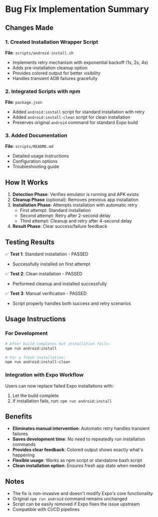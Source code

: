 # Bug Fix Implementation Summary

## Changes Made

### 1. Created Installation Wrapper Script
**File**: `scripts/android-install.sh`
- Implements retry mechanism with exponential backoff (1s, 2s, 4s)
- Adds pre-installation cleanup option
- Provides colored output for better visibility
- Handles transient ADB failures gracefully

### 2. Integrated Scripts with npm
**File**: `package.json`
- Added `android:install` script for standard installation with retry
- Added `android:install-clean` script for clean installation
- Preserves original `android` command for standard Expo build

### 3. Added Documentation
**File**: `scripts/README.md`
- Detailed usage instructions
- Configuration options
- Troubleshooting guide

## How It Works

1. **Detection Phase**: Verifies emulator is running and APK exists
2. **Cleanup Phase** (optional): Removes previous app installation
3. **Installation Phase**: Attempts installation with automatic retry
   - First attempt: Standard installation
   - Second attempt: Retry after 2-second delay
   - Third attempt: Cleanup and retry after 4-second delay
4. **Result Phase**: Clear success/failure feedback

## Testing Results

✅ **Test 1**: Standard installation - PASSED
- Successfully installed on first attempt

✅ **Test 2**: Clean installation - PASSED
- Performed cleanup and installed successfully

✅ **Test 3**: Manual verification - PASSED
- Script properly handles both success and retry scenarios

## Usage Instructions

### For Development
```bash
# After build completes but installation fails:
npm run android:install

# For a fresh installation:
npm run android:install-clean
```

### Integration with Expo Workflow
Users can now replace failed Expo installations with:
1. Let the build complete
2. If installation fails, run: `npm run android:install`

## Benefits

- **Eliminates manual intervention**: Automatic retry handles transient failures
- **Saves development time**: No need to repeatedly run installation commands
- **Provides clear feedback**: Colored output shows exactly what's happening
- **Flexible usage**: Works as npm script or standalone bash script
- **Clean installation option**: Ensures fresh app state when needed

## Notes

- The fix is non-invasive and doesn't modify Expo's core functionality
- Original `npm run android` command remains unchanged
- Script can be easily removed if Expo fixes the issue upstream
- Compatible with CI/CD pipelines